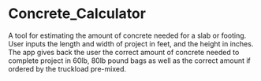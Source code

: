 # Concrete_Calculator
A tool for estimating the amount of concrete needed for a slab or footing. User inputs the length and width of project in feet, and the height in inches. The app gives back the user the correct amount of concrete needed to complete project in 60lb, 80lb pound bags as well as the correct amount if ordered by the truckload pre-mixed.
